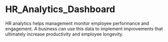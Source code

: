 # HR_Analytics_Dashboard
HR analytics helps management monitor employee performance and engagement. A business can use this data to implement improvements that ultimately increase productivity and employee longevity.

